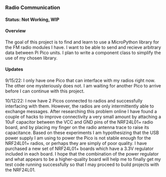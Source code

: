 ### Radio Communication

#### Status: Not Working, WIP

#### Overview
The goal of this project is to find and learn to use a MicroPython library 
for the FM radio modules I have.
I want to be able to send and recieve arbitrary data between Pi Pico units. 
I plan to write a component class to simplify the use of my chosen library.

#### Updates
9/15/22:
I only have one Pico that can interface with my radios right now. 
The other one mysteriously does not. 
I am waiting for another Pico to arrive before I can continue with this project.

10/12/22:
I now have 2 Picos connected to radios and successfully interfacing with them.
However, the radios are only intermittently able to exchange messages. After 
researching this problem online I have found a couple of hacks to improve connectivity 
a very small amount by attaching a 10uF capacitor between the VCC and GND pins of the 
NRF24L01+ radio board, and by placing my finger on the radio antenna trace to raise 
its capacitance. Based on these experiments I am hypothesizing that the USB power supply I
am using to power the Pico is not stable enough for the NRF24L01+ radios, or perhaps they 
are simply of poor quality. I have purchased a new set of NRF24L01+ boards which have 
a 3.3V regulator included in each board. I hope that the combination of the power regulator 
and what appears to be a higher-quality board will help me to finally get my test code
running successfully so that I may proceed to build projects with the NRF24L01. 